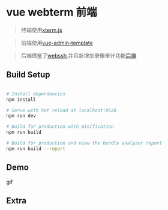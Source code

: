 # vue webterm 前端

> 终端使用[xterm.js](https://github.com/xtermjs/xterm.js)

> 前端使用[vue-admin-template](https://panjiachen.gitee.io/vue-admin-template)

> 后端借鉴了[webssh](https://github.com/huashengdun/webssh),并且新增加录像审计功能[后端](https://github.com/zhxiaohe/webiterm-backend)
## Build Setup

```bash

# Install dependencies
npm install

# Serve with hot reload at localhost:9528
npm run dev

# Build for production with minification
npm run build

# Build for production and view the bundle analyzer report
npm run build --report
```

## Demo
gif

## Extra

